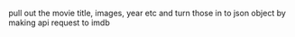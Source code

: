 pull out the movie title, images, year etc and turn those in to json object by
making api request to imdb 
